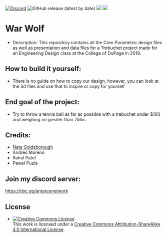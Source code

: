 [![Discord](https://discordapp.com/api/guilds/649703068799336454/widget.png)](https://discordapp.com/invite/KKYw763)
![GitHub release (latest by date)](https://img.shields.io/github/v/release/War-Wolf/template-repo?style=social)
![](https://img.shields.io/github/repo-size/War-Wolf/template-repo?color=Green&style=flat-square)
![](https://img.shields.io/tokei/lines/github/War-Wolf/template-repo?style=flat-square)  

# War Wolf
- Description: This repository contains all the Creo Parametric design files as well as presentation and data files for a Trebuchet project made for an Engineering Design class at the College of DuPage in 2019.

## How to build it yourself:
- There is no guide on how to copy our design, however, you can look at the 3d files and use that to inspire or copy for yourself


## End goal of the project:
- Try to throw a tennis ball as far as possible with a trebuchet under $100 and weighing no greater than 75lbs


## Credits:
- [Nate Goldsborough](https://github.com/nathen418)
- Andres Moreno
- Rahul Patel
- Pawel Puzia

## Join my discord server:
https://dsc.gg/antaresnetwork

## License
- <a rel="license" href="http://creativecommons.org/licenses/by-sa/4.0/"><img alt="Creative Commons License" style="border-width:0" src="https://i.creativecommons.org/l/by-sa/4.0/88x31.png" /></a><br />This work is licensed under a <a rel="license" href="http://creativecommons.org/licenses/by-sa/4.0/">Creative Commons Attribution-ShareAlike 4.0 International License</a>.
